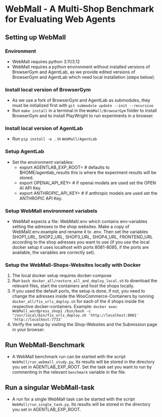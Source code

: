 # WebMall - A Multi-Shop Benchmark for Evaluating Web Agents

## Setting up WebMall

### Environment
- WebMall requires python 3.11/3.12
- WebMall requires a python environment without installed versions of BrowserGym and AgentLab, as we provide edited versions of BrowserGym and AgentLab which need local installation (steps below).

### Install local version of BrowserGym
- As we use a fork of BrowserGym and AgentLab as submodules, they must be initialized first with  ```git submodule update --init --recursive```
- Run ```make install``` in a terminal in the ```WebMall/BrowserGym``` folder to install BrowserGym and to install PlayWright to run experiments in a browser.

### Install local version of AgentLab
- Run ```pip install -e .``` in ```WebMall/AgentLab```

### Setup AgentLab
- Set the environment variables:
  - export AGENTLAB_EXP_ROOT=<root directory of experiment results>  # defaults to $HOME/agentlab_results this is where the experiment results will be stored.
  - export OPENAI_API_KEY=<your openai api key> # if openai models are used set the OPEN AI API Key.
  - export ANTHROPIC_API_KEY=<your anthropic api key> # if anthropic models are used set the ANTHROPIC API Key.

### Setup WebMall environment variabels
- WebMall expects a file: WebMall/.env which contains env-variables setting the adresses to the shop websites. Make a copy of WebMall/.env.example and rename it to .env. Then set the variables SHOP1_URL, SHOP2_URL, SHOP3_URL, SHOP4_URL, FRONTEND_URL according to the shop adresses you want to use (if you use the local docker setup it uses localhost with ports 8081-8085, if the ports are available, the variables are correctly set).

### Setup the WebMall-Shops-Websites locally with Docker
1. The local docker setup requires docker-compose
2. Run ```bash docker_all/restore_all_and_deploy_local.sh``` to download the relevant files, start the containers and host the shops locally.
3. If you used the default ports, the setup is done, if not, you need to change the adresses inside the WooCommerce-Containers by running ```docker_all/fix_urls_deploy.sh``` for each of the 4 shops inside the respective docker-containers. 
Example: ```docker exec WebMall_wordpress_shop1 /bin/bash -c "/usr/local/bin/fix_urls_deploy.sh 'http://localhost:8081' 'http://localhost:7733'```
4. Verify the setup by visiting the Shop-Websites and the Submission page in your browser. 

## Run WebMall-Benchmark
- A WebMall benchmark run can be started with the script ```WebMall/run_webmall_study.py```,
its results will be stored in the directory you set in AGENTLAB_EXP_ROOT. Set the task set you want to run by commenting in the relevant ```benchmark``` variable in the file.

## Run a singular WebMall-task
- A run for a single WebMall task can be started with the script ```WebMall/run_single_task.py```. Its results will be stored in the directory you set in AGENTLAB_EXP_ROOT.